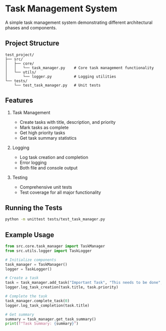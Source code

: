 # Task Management System

A simple task management system demonstrating different architectural phases and components.

## Project Structure

```
test_project/
├── src/
│   ├── core/
│   │   └── task_manager.py    # Core task management functionality
│   └── utils/
│       └── logger.py          # Logging utilities
└── tests/
    └── test_task_manager.py   # Unit tests
```

## Features

1. Task Management
   - Create tasks with title, description, and priority
   - Mark tasks as complete
   - Get high priority tasks
   - Get task summary statistics

2. Logging
   - Log task creation and completion
   - Error logging
   - Both file and console output

3. Testing
   - Comprehensive unit tests
   - Test coverage for all major functionality

## Running the Tests

```bash
python -m unittest tests/test_task_manager.py
```

## Example Usage

```python
from src.core.task_manager import TaskManager
from src.utils.logger import TaskLogger

# Initialize components
task_manager = TaskManager()
logger = TaskLogger()

# Create a task
task = task_manager.add_task("Important Task", "This needs to be done", 3)
logger.log_task_creation(task.title, task.priority)

# Complete the task
task_manager.complete_task(0)
logger.log_task_completion(task.title)

# Get summary
summary = task_manager.get_task_summary()
print(f"Task Summary: {summary}")
``` 